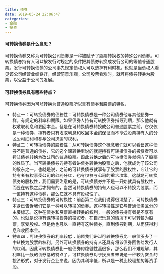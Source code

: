 ```yaml
---
title: 债券
date: 2019-05-24 22:06:47
categories: 
- 金融
- 投资
---
```


#### 可转换债券是什么意思？
可转换债券又称为可转换公司债券是一种被赋予了股票转换权的特殊公司债券。可转换债券持有人可以按发行时规定的条件把其债券转换成发行公司的等值普通股票。发行可转换债券的公司事先规定债权人可以选择有利时机，也就是当债权人看见该公司经营业绩良好，经营前景乐观，公司股票看涨时，就可将债券转换为股票，以受益于公司的发展。

#### 可转换债券具有哪些特点？

可转换债券因为可以转换为普通股票所以具有债券和股票的特性，
- 特点一：可转换债券的债权性：可转换债券是一种公司债券他与其他债券一样，有规定的利率和期限。如果债券人持有可转换债券指导到期，那么他就有权收取利息和要回本金。但是在可转换债券转换成公司普通股票之前，它仅仅是一种债券，持有者只有收取利息和收回本金的保证而不享受股票持有人的分区公司红利和参与公司决策的权利。 
- 特点二：可转换债券的股权性：从可转换债券这个概念我们就可以看出这种债券不是普通的债券，它的这个课转换型说的就是持有可转换债券的投资者可以将该债券转换为改公司的普通股票。因此转换之后的可转换债券就拥有了股票的性质了。当可转换债券的持有者讲债券转换为股票之后，他就成为了该公司的股东之一。也就是说，之前的可转换债券就享有了股票的股权性，它让它的持有者有权享受公司的红利分红，也有权参与公司的重大决策。这就是可转换债券的股权性，我们需要注意的是，可转换债券并不是一开始就具有股权性，而是在转换之后才拥有的，当然可转换债券的持有人也可以不转换为股票，而一直持有这种债券，那么它就不具有股权性了。
- 特点三：可转换债券的可转换性：前面第二点我们说得很清楚了，可转换债券本身已告诉我们它是一种可以转换的债券。这种转换性是它与普通债券区分的主要标志。这种在债券和股票直接转换的权利，一般的债券持有者是不享有的。也就是说持有课转换债券的投资者，在自己乐意的情况下可以转换为股票，享受股权。但是他也可以一直持有这种债券，直到债券到期，从而获得利息和收回本金。 
- 特点四：可转换债券的利率较低：前面我们讲过可转换债券比一般债券多了一中转换为股票的权利，另外可转换债券的持有人还具有将该债券回售给发行人的权利。因此可转换债券比一般债券的稳健性高很多，那么我们不难理解，其利率比一般的债券低的特点了。可转换债券对于投资者来说是一种较为安全的投资形式，对于发行企业来说，因为其利率低，所以是一种比较理想的筹资手段。